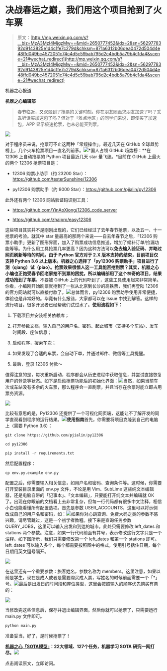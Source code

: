 # 决战春运之巅，我们用这个项目抢到了火车票

> 原文：[http://mp.weixin.qq.com/s?__biz=MzA3MzI4MjgzMw==&mid=2650777452&idx=2&sn=5629778392d9143825e1d4c1fe7c279d&chksm=871a6312b06dea0472d504d4e48ffd049bc4572051c74c4d5c59bab795d2c4bdb5a79b4c1da4&scene=21#wechat_redirect](http://mp.weixin.qq.com/s?__biz=MzA3MzI4MjgzMw==&mid=2650777452&idx=2&sn=5629778392d9143825e1d4c1fe7c279d&chksm=871a6312b06dea0472d504d4e48ffd049bc4572051c74c4d5c59bab795d2c4bdb5a79b4c1da4&scene=21#wechat_redirect)

机器之心报道

**机器之心编辑部**

> 春节临近，又双叕到了抢票的关键时刻。你在朋友圈跪求朋友加速了吗？乖乖听话买加速包了吗？但对于「难点地区」的同学们来说，即使买了加速包，APP 显示极速抢票，也未必能买到票。

![](../Images/0bcbd939467977260c2add54c791cf13.jpg)

对于程序员来说，抢票可不止这两种「常规操作」。最近几天在 GitHub 全球趋势榜上，几个火车抢票项目一直名列前茅。![](../Images/7585f677c522626558b1aa61c4723754.jpg)*国人占领 GitHub 趋势榜：**在 12306 上自动抢票的 Python 项目最近几天 star 量飞涨。*目前在 GitHub 上最火的两个 12306 抢票项目是：

*   12306 购票小助手（约 23200 Star）：https://github.com/testerSunshine/12306

*   py12306 购票助手（约 9000 Star）：https://github.com/pjialin/py12306

此外还有两个 12306 网站验证码识别工具：

*   https://github.com/YinAoXiong/12306_code_server

*   https://github.com/zhaipro/easy12306

这些项目其实并不是刚刚出现的，它们已经经过了去年春节抢票，以及五一、十一抢票的考验。就其中 star 量最高的那两个来说——自去年春节之后，「12306 购票小助手」更新了图形界面，加入了购票成功信息推送，增加了候补订单/捡漏功能等等。为什么用工具抢票几率更高？因为这种方法可以**免去输入验证码、并略过网页刷新等待的时间。**由于 Python 官方对于 2.X 版本支持的结束，目前项目仅支持 Python 3.6 以上版本。机器之心选择了「py12306 购票助手」项目进行了测（qiang）试（piao）。**抢票效果很惊人**这一工具能否抢到票？其实，机器之心小编也正饱受春节回老家抢不到票的困扰，所以编辑部用了这个神奇的项目，结果**成功抢到了车票**。不要被 GitHub 上的代码吓到了，这些工具使用起来非常简单。你看，小编刚开始刷票就抢到了一张从北京到长沙的高铁票，我们再登陆 12306 的官方网站就可以直接付款了。![](../Images/8467bd58e89769a3421fea298438f8fe.jpg)总体而言，py12306 购票助手使用非常便捷，体验也是非常好的。毕竟有什么报错，大家都可以在 Issue 中找到解答。这样的流行项目，很多开发者已经帮我们试过水了。**使用流程如下：**

1.  下载项目并安装相关依赖库；

2.  打开参数文档，输入自己的用户名、密码、起止城市（支持多个车站）、发车时间段、座位信息；

3.  启动程序，搜索车次；

4.  如果发现了合适的车票，会自动下单，并通过邮件、微信等工具提醒。

5.  最后，登录 12306 付款～

值得注意的是，每次重新启动，程序都会从历史进程中获取信息，并尝试直接恢复用户的登录等状态。如下是启动抢票功能后的初始化界面：![](../Images/d5aec0062e4018c06a57e97df449e380.jpg)当然，如果当前车次或车站没有多余的火车票，那么程序会一直刷票，并且当存在余票时能立即占用票务资源。

![](../Images/419dd959f9ec02957a4d7b18bf5fed06.jpg)

‍比较有意思的是，Py12306 还提供了一个可视化网页端，这能让不了解开发的同学直观看到程序的运行结果。![](../Images/81d194f42b05fef804545c8fa506771f.jpg)**使用指南**首先，你需要将项目克隆到自己的电脑上（需要 Python 3.6）：

```py
git clone https://github.com/pjialin/py12306

cd py12306

pip install -r requirements.txt
```

然后配置程序：

```py
cp env.py.example env.py
```

配置之后，你需要输入相关信息，如用户名和密码、查询条件等。这时候，你需要打开安装目录里面的 env.py 文件，不论是用 Vim、SubLime 这些纯文本编辑器，还是电脑自带的「记事本」、「文本编辑」，只要能打开纯文本并编辑就 OK 了。出现在你眼前的文档看上去非常复杂，但每一行代码都有很多中文注释，相信小白也能看懂所有配置选项。首先是参数 USER_ACCOUNTS，这里可以将示例改成自己的用户名和密码，如：![](../Images/f4192a4d1108af3e9567b5f2fe16e6b5.jpg)如果你对心跳查询、免费大码之类的参数不感兴趣，请尽管跳过，这是一个初学者教程。接下来是查询任务参数 QUERY_JOBS，这里可以输入出发和到达的城市。此处只需要修改 left_dates 和 stations 两个参数。注意，如果一行代码前面有井号，表示修改这行文字只是一个注释。如下图所示，我们只需要修改第一个 left_dates 和第一个 stations 即可。left_dates 可以输入多个，每个都需要按照图中的格式，使用引号括住日期，每个日期用英文逗号隔开。

![](../Images/f96890f22ea726fe1a09a007c0c3a369.jpg)

在这里还有一个重要参数：旅客姓名，参数名称为 members。这里注意，如果以前是学生，现在是成人或者是需要购买成人票，写姓名的时候前面需要一个「*」号。![](../Images/c362f5a7560297a42a0c699dd384172d.jpg)最后是出发日的时间段和座位类型，这里会按照输入的顺序优先购买有票的：

![](../Images/bf0c684cb6d5a331f89557ab8b006d3f.jpg)

当修改完这些信息后，保存并退出编辑界面。然后你就可以抢票了，只需要运行 main.py 文件即可。

```py
python main.py 
```

准备妥当，好了，是时候抢票了！

**[机器之心「SOTA模型」](http://mp.weixin.qq.com/s?__biz=MzA3MzI4MjgzMw==&mid=2650770891&idx=1&sn=25bde35991047a997337c8dd25350089&chksm=871a49b5b06dc0a36fc3407e3643550ef97f72b007e67c4f4be250bfd60c9fdc5389624569c0&scene=21#wechat_redirect)****：****22****大领域、127个任务，机器学习 SOTA 研究一网打尽。****[![](../Images/b9b6a80298070cc7bfd0977f3781a267.jpg)](http://mp.weixin.qq.com/s?__biz=MzA3MzI4MjgzMw==&mid=2650770891&idx=1&sn=25bde35991047a997337c8dd25350089&chksm=871a49b5b06dc0a36fc3407e3643550ef97f72b007e67c4f4be250bfd60c9fdc5389624569c0&scene=21#wechat_redirect)**

点击阅读原文，立即访问。